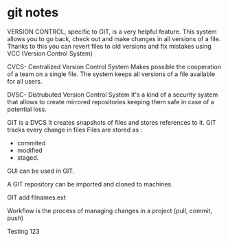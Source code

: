 # git notes

VERSION CONTROL, specific to GIT, is a very helpful feature. This system allows you to go back, check out and make changes in all versions of a file. 
Thanks to this you can revert files to old versions and fix mistakes using VCC (Version Control System)

CVCS- Centralized Version Control System
Makes possible the cooperation of a team on a single file.
The system keeps all versions of a file available for all users.

DVSC- Distrubuted Version Control System
It's a kind of a security system that allows to create mirrored repositories keeping them safe in case of a potential loss.

GIT is a DVCS
It creates snapshots of files and stores references to it.
GIT tracks every change in files
Files are stored as :
- commited
- modified
- staged.

GUI can be used in GIT.

A GIT repository can be imported and cloned to machines.

GIT add filnames.ext

Workflow is the process of managing changes in a project (pull, commit, push)

Testing 123
